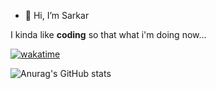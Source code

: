 - 👋 Hi, I’m Sarkar

I kinda like **coding** so that what i'm doing now...

[![wakatime](https://wakatime.com/badge/user/a6de9de9-7f6d-4e37-9100-d1ee6ac289af.svg)](https://wakatime.com/@a6de9de9-7f6d-4e37-9100-d1ee6ac289af)


![Anurag's GitHub stats](https://github-readme-stats.vercel.app/api?username=SarkarKurdish&count_private=true&show_icons=true&theme=radical)

